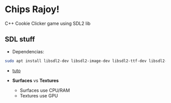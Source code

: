 # Chips Rajoy!
C++ Cookie Clicker game using SDL2 lib


## SDL stuff
- Dependencias:
~~~bash
sudo apt install libsdl2-dev libsdl2-image-dev libsdl2-ttf-dev libsdl2-mixer-dev
~~~

- [tuto](https://www.youtube.com/watch?v=rt6vsBupcrE)

- **Surfaces** vs **Textures**
  - Surfaces use CPU/RAM
  - Textures use GPU

